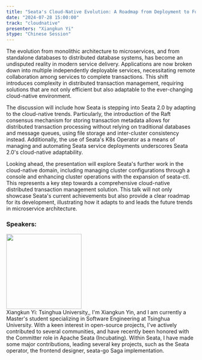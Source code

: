 ```yaml
---
title: "Seata's Cloud-Native Evolution: A Roadmap from Deployment to Future Possibilities"
date: "2024-07-28 15:00:00" 
track: "cloudnative"
presenters: "Xiangkun Yi"
stype: "Chinese Session"
---
```

The evolution from monolithic architecture to microservices, and from standalone databases to distributed database systems, has become an undisputed reality in modern service delivery. Applications are now broken down into multiple independently deployable services, necessitating remote collaboration among services to complete transactions. This shift introduces complexity in distributed transaction management, requiring solutions that are not only efficient but also adaptable to the ever-changing cloud-native environment.

The discussion will include how Seata is stepping into Seata 2.0 by adapting to the cloud-native trends. Particularly, the introduction of the Raft consensus mechanism for storing transaction metadata allows for distributed transaction processing without relying on traditional databases and message queues, using file storage and inter-cluster consistency instead. Additionally, the use of Seata's K8s Operator as a means of managing and automating Seata service deployments underscores Seata 2.0's cloud-native adaptability.

Looking ahead, the presentation will explore Seata's further work in the cloud-native domain, including managing cluster configurations through a console and enhancing cluster operations with the expansion of seata-ctl. This represents a key step towards a comprehensive cloud-native distributed transaction management solution. This talk will not only showcase Seata's current achievements but also provide a clear roadmap for its development, illustrating how it adapts to and leads the future trends in microservice architecture.
 ### Speakers: 

 <img src="https://sessionize.com/image/91bb-400o400o1-nKKKZUWXVJ5XYnXihK1tQW.jpg" width="200" /><br>Xiangkun Yi: Tsinghua University,, I'm Xiangkun Yin, and I am currently a Master's student specializing in Software Engineering at Tsinghua University. With a keen interest in open-source projects, I've actively contributed to several communities, and have recently been honored with the Committer role in Apache Seata (Incubating). Within Seata, I have made some major contributions, leading several key projects, such as the Seata operator, the frontend designer, seata-go Saga implementation.
 <br><br>